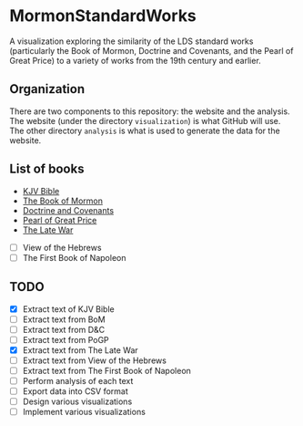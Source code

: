 # MormonStandardWorks

A visualization exploring the similarity of the LDS standard works (particularly the Book of Mormon, Doctrine and Covenants, and the Pearl of Great Price) to a variety of works from the 19th century and earlier.

## Organization

There are two components to this repository: the website and the analysis. The website (under the directory `visualization`) is what GitHub will use. The other directory `analysis` is what is used to generate the data for the website.

## List of books

* [KJV Bible](http://www.gutenberg.org/ebooks/10)
* [The Book of Mormon](http://www.gutenberg.org/ebooks/17)
* [Doctrine and Covenants](http://ldsguy.tripod.com/Iron-rod/)
* [Pearl of Great Price](http://ldsguy.tripod.com/Iron-rod/)
* [The Late War](https://en.wikisource.org/wiki/The_Late_War)
- [ ] View of the Hebrews
- [ ] The First Book of Napoleon

## TODO

- [x] Extract text of KJV Bible
- [ ] Extract text from BoM
- [ ] Extract text from D&C
- [ ] Extract text from PoGP
- [x] Extract text from The Late War
- [ ] Extract text from View of the Hebrews
- [ ] Extract text from The First Book of Napoleon
- [ ] Perform analysis of each text
- [ ] Export data into CSV format
- [ ] Design various visualizations
- [ ] Implement various visualizations